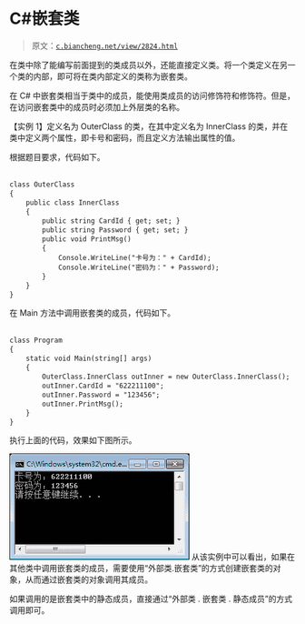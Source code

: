 # C#嵌套类

> 原文：[`c.biancheng.net/view/2824.html`](http://c.biancheng.net/view/2824.html)

在类中除了能编写前面提到的类成员以外，还能直接定义类。将一个类定义在另一个类的内部，即可将在类内部定义的类称为嵌套类。

在 C# 中嵌套类相当于类中的成员，能使用类成员的访问修饰符和修饰符。但是，在访问嵌套类中的成员时必须加上外层类的名称。

【实例 1】定义名为 OuterClass 的类，在其中定义名为 InnerClass 的类，并在类中定义两个属性，即卡号和密码，而且定义方法输出属性的值。

根据题目要求，代码如下。

```

class OuterClass
{
    public class InnerClass
    {
        public string CardId { get; set; }
        public string Password { get; set; }
        public void PrintMsg()
        {
            Console.WriteLine("卡号为：" + CardId);
            Console.WriteLine("密码为：" + Password);
        }
    }
}
```

在 Main 方法中调用嵌套类的成员，代码如下。

```

class Program
{
    static void Main(string[] args)
    {
        OuterClass.InnerClass outInner = new OuterClass.InnerClass();
        outInner.CardId = "622211100";
        outInner.Password = "123456";
        outInner.PrintMsg();
    }
}
```

执行上面的代码，效果如下图所示。

![调用嵌套类中的成员](img/80c5ac889b6488c535c5ff14742b6d2b.png)
从该实例中可以看出，如果在其他类中调用嵌套类的成员，需要使用“外部类.嵌套类”的方式创建嵌套类的对象，从而通过嵌套类的对象调用其成员。

如果调用的是嵌套类中的静态成员，直接通过“外部类 . 嵌套类 . 静态成员”的方式调用即可。
